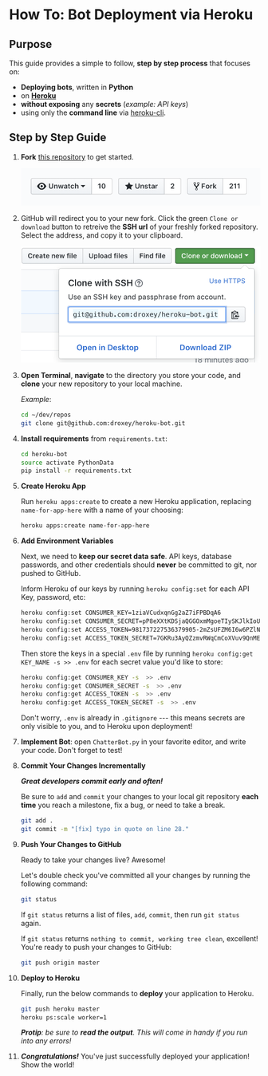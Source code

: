 # How To: Bot Deployment via Heroku

## Purpose

This guide provides a simple to follow, **step by step process** that focuses on:

- **Deploying bots**, written in **Python**
- on **[Heroku](https://www.heroku.com/)**
- **without exposing** any **secrets** (_example: API keys_)
- using only the **command line** via [heroku-cli](https://devcenter.heroku.com/articles/heroku-cli#download-and-install).

## Step by Step Guide

1. **Fork** [this repository](https://github.com/outputs-io/heroku-bot) to get started.

    ![fork.png](images/fork.png)

1. GitHub will redirect you to your new fork. Click the green `Clone or download` button to retreive the **SSH url** of your freshly forked repository. Select the address, and copy it to your clipboard.

    ![clone.png](images/clone.png)

1. **Open Terminal**, **navigate** to the directory you store your code, and  **clone** your new repository to your local machine.

    _Example_:

    ```bash
    cd ~/dev/repos
    git clone git@github.com:droxey/heroku-bot.git
    ```

1. **Install requirements** from `requirements.txt`:

    ```bash
    cd heroku-bot
    source activate PythonData
    pip install -r requirements.txt
    ```


1. **Create Heroku App**

    Run `heroku apps:create` to create a new Heroku application, replacing `name-for-app-here` with a name of your choosing:

    ```bash
    heroku apps:create name-for-app-here
    ```

1. **Add Environment Variables**

    Next, we need to **keep our secret data safe**. API keys, database passwords, and other credentials should **never** be committed to git, nor pushed to GitHub.

    Inform Heroku of our keys by running `heroku config:set` for each API Key, password, etc:

    ```bash
    heroku config:set CONSUMER_KEY=1ziaVCudxqnGg2aZ7iFPBDqA6
    heroku config:set CONSUMER_SECRET=pP8eXXtKDSjaQGGOxmMgoeTIySKJlkIoUJ6fnxQt89N3Uw5ziQ
    heroku config:set ACCESS_TOKEN=981737227536379905-2mZsUFZM6I6w6PZlNzBIIPDR57TU3P6
    heroku config:set ACCESS_TOKEN_SECRET=7GKRu3AyQZzmvRWqCmCoXVuv9QnMEdRwUrhVfV1W3hXFB
    ```

    Then store the keys in a special `.env` file by running `heroku config:get KEY_NAME -s >> .env` for each secret value you'd like to store:

    ```bash
    heroku config:get CONSUMER_KEY -s  >> .env
    heroku config:get CONSUMER_SECRET -s  >> .env
    heroku config:get ACCESS_TOKEN -s  >> .env
    heroku config:get ACCESS_TOKEN_SECRET -s  >> .env
    ```

    Don't worry, `.env` is already in `.gitignore` --- this means secrets are only visible to you, and to Heroku upon deployment!

1. **Implement Bot**: open `ChatterBot.py` in your favorite editor, and write your code. Don't forget to test!

1. **Commit Your Changes Incrementally**

    **_Great developers commit early and often!_**

    Be sure to `add` and `commit` your changes to your local git repository **each time** you reach a milestone, fix a bug, or need to take a break.

    ```bash
    git add .
    git commit -m "[fix] typo in quote on line 28."
    ```

1. **Push Your Changes to GitHub**

    Ready to take your changes live? Awesome!

    Let's double check you've committed all your changes by running the following command:

    ```bash
    git status
    ```

    If `git status` returns a list of files, `add`, `commit`, then run `git status` again.

    If `git status` returns `nothing to commit, working tree clean`, excellent! You're ready to push your changes to GitHub:

    ```bash
    git push origin master
    ```

1. **Deploy to Heroku**

    Finally, run the below commands to **deploy** your application to Heroku.

    ```bash
    git push heroku master
    heroku ps:scale worker=1
    ```

    _**Protip**: be sure to **read the output**. This will come in handy if you run into any errors!_

1. **_Congratulations!_** You've just successfully deployed your application! Show the world!
